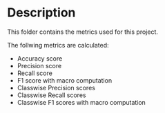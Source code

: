 # Description

This folder contains the metrics used for this project.

The follwing metrics are calculated:

* Accuracy score
* Precision score
* Recall score
* F1 score with macro computation
* Classwise Precision scores
* Classwise Recall scores
* Classwise F1 scores with macro computation
